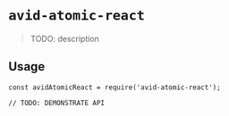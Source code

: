 # `avid-atomic-react`

> TODO: description

## Usage

```
const avidAtomicReact = require('avid-atomic-react');

// TODO: DEMONSTRATE API
```
